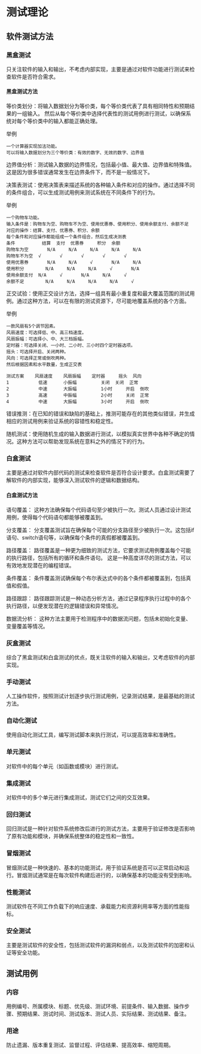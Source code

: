 # 测试理论

## 软件测试方法

### 黑盒测试

只关注软件的输入和输出，不考虑内部实现，主要是通过对软件功能进行测试来检查软件是否符合需求。

#### 黑盒测试方法

等价类划分：将输入数据划分为等价类，每个等价类代表了具有相同特性和预期结果的一组输入。
然后从每个等价类中选择代表性的测试用例进行测试，以确保系统对每个等价类中的输入都能正确处理。

举例

    一个计算器实现加法功能。
    可以将输入数据划分为三个等价类：有效的数字、无效的数字、边界值

边界值分析：测试输入数据的边界情况，包括最小值、最大值、边界值和特殊值。这是因为很多错误通常发生在边界条件下，而不是一般情况下。

决策表测试：使用决策表来描述系统的各种输入条件和对应的操作。通过选择不同的条件组合，可以生成测试用例来测试系统在不同条件下的行为。

举例

    一个购物车功能。
    输入条件是：购物车为空、购物车不为空、使用优惠券、使用积分、使用余额支付、余额不足
    对应的操作：结算、支付、优惠券、积分、余额
    每个条件和对应操作都能组成一个条件组合，然后生成决测表
    条件 	        结算 	支付 	优惠券 	积分 	余额
    购物车为空 	    N/A 	N/A 	N/A 	N/A 	N/A
    购物车不为空 	√ 	    √ 	    √ 	    √       √
    使用优惠券 	    N/A 	N/A 	√ 	    N/A 	N/A
    使用积分 	    N/A 	N/A 	N/A 	√ 	    N/A
    使用余额支付 	N/A 	√ 	    N/A 	N/A 	√
    余额不足 	    N/A 	N/A 	N/A 	N/A 	√
    

正交试验：使用正交设计方法，选择一组具有最小重复度和最大覆盖范围的测试用例。通过这种方法，可以在有限的测试资源下，尽可能地覆盖系统的各个方面。

举例

    一款风扇有5个调节因素。
    风扇速度：可选择低、中、高三档速度。
    风扇振幅：可选择小、中、大三档振幅。
    定时器：可选择关闭、一小时、二小时、三小时四个定时器选项。
    摇头：可选择开启、关闭两种。
    风向：可选择正常或倒吹两种。
    然后根据因素和水平数量，生成正交表
    
    测试方案 	风扇速度 	风扇振幅 	定时器 	摇头 	风向
    1 	        低速 	    小振幅 	    关闭 	关闭 	正常
    2 	        中速 	    大振幅 	    1小时 	开启 	倒吹
    3 	        高速 	    中振幅 	    2小时 	关闭 	正常
    4 	        中速 	    大振幅 	    3小时 	开启 	倒吹

错误推测：在已知的错误和缺陷的基础上，推测可能存在的其他类似错误，并生成相应的测试用例来验证系统的容错性和稳定性。

随机测试：使用随机生成的输入数据进行测试，以模拟真实世界中各种不确定的情况。这种方法可以帮助发现系统在意料之外的情况下的行为。


### 白盒测试

主要是通过对软件内部代码的测试来检查软件是否符合设计要求。白盒测试需要了解软件的内部实现，能够深入测试软件的逻辑和数据结构。

#### 白盒测试方法

语句覆盖： 这种方法确保每个代码语句至少被执行一次。测试人员通过设计测试用例，使得每个代码语句都能够被覆盖到。

分支覆盖： 分支覆盖测试旨在确保每个可能的分支路径至少被执行一次。这包括if语句、switch语句等，以确保每个条件的真假都被覆盖到。

路径覆盖： 路径覆盖是一种更为细致的测试方法，它要求测试用例覆盖每个可能的执行路径，包括所有的循环和条件语句。
这是一种高度详尽的测试方法，可以有效地发现潜在的编程错误。

条件覆盖： 条件覆盖测试确保每个布尔表达式中的各个条件都被覆盖到，包括真值和假值。

路径跟踪： 路径跟踪测试是一种动态分析方法，通过记录程序执行过程中的各个执行路径，以便发现潜在的逻辑错误和异常情况。

数据流分析： 这种方法主要用于检测程序中的数据流问题，包括未初始化变量、变量覆盖等情况。

### 灰盒测试

综合了黑盒测试和白盒测试的优点，既关注软件的输入和输出，又考虑软件的内部实现。

### 手动测试

人工操作软件，按照测试计划逐步执行测试用例，记录测试结果，是最基础的测试方法。

### 自动化测试

使用自动化测试工具，编写测试脚本来执行测试，可以提高效率和准确性。

### 单元测试

对软件中的每个单元（如函数或模块）进行测试。

### 集成测试

对软件中的多个单元进行集成测试，测试它们之间的交互效果。

### 回归测试

回归测试是一种针对软件系统修改后进行的测试方法，主要用于验证修改是否影响了原有功能和模块，并确保系统整体的稳定性和一致性。

### 冒烟测试

冒烟测试是一种快速的、基本的功能测试，用于验证系统是否可以正常启动和运行。冒烟测试通常是在每次软件构建后进行的，以确保基本的功能没有受到影响。

### 性能测试

测试软件在不同工作负载下的响应速度、承载能力和资源利用率等方面的性能指标。

### 安全测试

主要是测试软件的安全性，包括测试软件的漏洞和弱点，以及测试软件的加密和认证等安全功能。

## 测试用例

### 内容

用例编号、所属模块、标题、优先级、测试环境、前提条件、输入数据、操作步骤、预期结果、测试时间、测试版本、测试人员、实际结果、测试结果、备注。

### 用途

防止遗漏、版本重复测试、监督过程、评估结果、提高效率、缩短周期。

